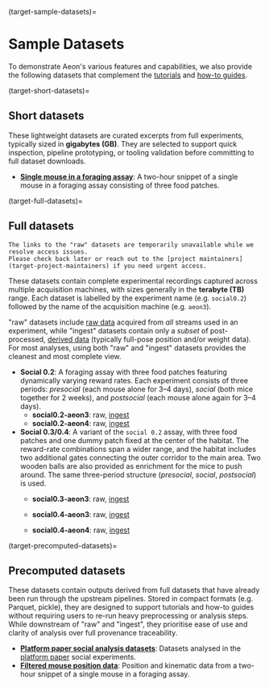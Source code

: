 (target-sample-datasets)=
# Sample Datasets
To demonstrate Aeon's various features and capabilities, we also provide the following datasets that complement the [tutorials](target-tutorials) and [how-to guides](target-how-to).

(target-short-datasets)=
## Short datasets
These lightweight datasets are curated excerpts from full experiments, typically sized in **gigabytes (GB)**.
They are selected to support quick inspection, pipeline prototyping, or tooling validation before committing to full dataset downloads.

- [**Single mouse in a foraging assay**](sample-data-single-mouse-foraging:): A two-hour snippet of a single mouse in a foraging assay consisting of three food patches.

(target-full-datasets)=
## Full datasets

```{note}
The links to the "raw" datasets are temporarily unavailable while we resolve access issues. 
Please check back later or reach out to the [project maintainers](target-project-maintainers) if you need urgent access.
```

These datasets contain complete experimental recordings captured across multiple acquisition machines, with sizes generally in the **terabyte (TB)** range.
Each dataset is labelled by the experiment name (e.g. `social0.2`) followed by the name of the acquisition machine (e.g. `aeon3`).

"raw" datasets include [raw data](target-data-provenance-raw) acquired from _all_ streams used in an experiment, while "ingest" datasets contain only a _subset_ of post-processed, [derived data](target-data-provenance-derived) (typically full-pose position and/or weight data).
For most analyses, using both "raw" and "ingest" datasets provides the cleanest and most complete view. 

- **Social 0.2**: A foraging assay with three food patches featuring dynamically varying reward rates. Each experiment consists of three periods: _presocial_ (each mouse alone for 3–4 days), _social_ (both mice together for 2 weeks), and _postsocial_ (each mouse alone again for 3–4 days).
    - **social0.2-aeon3**: raw, [ingest](https://app.globus.org/file-manager?origin_id=35289aa3-af85-44aa-8f95-16167a47fde4&origin_path=%2F)
    - **social0.2-aeon4**: raw, [ingest](https://app.globus.org/file-manager?origin_id=ca754f8a-e774-4aa8-b52e-2137d268764d&origin_path=%2F)
- **Social 0.3/0.4**: A variant of the `social 0.2` assay, with three food patches and one dummy patch fixed at the center of the habitat. The reward-rate combinations span a wider range, and the habitat includes two additional gates connecting the outer corridor to the main area. Two wooden balls are also provided as enrichment for the mice to push around. The same three-period structure (_presocial_, _social_, _postsocial_) is used.
    - **social0.3-aeon3**: raw, [ingest](https://app.globus.org/file-manager?origin_id=37ce19e9-e0d1-41cb-b29d-51ca7a09d768&origin_path=%2F)

    - **social0.4-aeon3**: raw, [ingest](https://app.globus.org/file-manager?origin_id=fd732cba-fbda-47f5-810f-35fca21582e1&origin_path=%2F)

    - **social0.4-aeon4**: raw, [ingest](https://app.globus.org/file-manager?origin_id=fd732cba-fbda-47f5-810f-35fca21582e1&origin_path=%2F)

(target-precomputed-datasets)=
## Precomputed datasets
These datasets contain outputs derived from full datasets that have already been run through the upstream pipelines.
Stored in compact formats (e.g. Parquet, pickle), they are designed to support tutorials and how-to guides without requiring users to re-run heavy preprocessing or analysis steps.
While downstream of "raw" and "ingest", they prioritise ease of use and clarity of analysis over full provenance traceability.

- [**Platform paper social analysis datasets**](https://app.globus.org/file-manager?origin_id=2c09d69d-8ba0-4ca4-9762-7c784949e5c1&origin_path=%2F
): Datasets analysed in the [platform paper](aeon-paper:) social experiments.
- [**Filtered mouse position data**](https://app.globus.org/file-manager?origin_id=65b637ce-8146-4305-8cb8-d87b526a9ff6&origin_path=%2F): Position and kinematic data from a two-hour snippet of a single mouse in a foraging assay.
